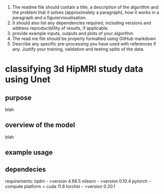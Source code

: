 1. The readme file should contain a title, a description of the algorithm and the problem that it solves
(approximately a paragraph), how it works in a paragraph and a figure/visualisation.
2. It should also list any dependencies required, including versions and address reproduciblility of results,
if applicable.
3. provide example inputs, outputs and plots of your algorithm
4. The read me file should be properly formatted using GitHub markdown
5. Describe any specific pre-processing you have used with references if any. Justify your training, validation
and testing splits of the data.

# classifying 3d HipMRI study data using Unet
## purpose
blah
## overview of the model
blah
## example usage

## dependecies
requirements:
tqdm - >version 4.66.5
nilearn - >version 0.10.4
pytorch - compute platform = cuda 11.8
torchio - >version 0.20.1

